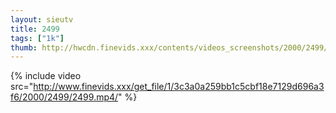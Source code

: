 ```yaml
--- 
layout: sieutv
title: 2499
tags: ["1k"]
thumb: http://hwcdn.finevids.xxx/contents/videos_screenshots/2000/2499/preview.mp4.jpg
---
```

{% include video src="http://www.finevids.xxx/get_file/1/3c3a0a259bb1c5cbf18e7129d696a3f6/2000/2499/2499.mp4/" %} 

